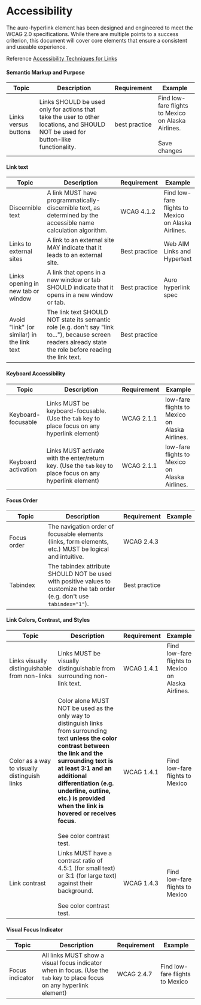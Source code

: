 <style>
  table tbody tr td + td {
    width: 40%;
  }

  table tbody tr td + td + td {
    width: unset;
  }
</style>

# Accessibility

The auro-hyperlink element has been designed and engineered to meet the WCAG 2.0 specifications. While there are multiple points to a success criterion, this document will cover core elements that ensure a consistent and useable experience.

Reference [Accessibility Techniques for Links](https://dequeuniversity.com/checklists/web/links)

#### Semantic Markup and Purpose

| Topic | Description | Requirement | Example |
|---|---|---|---|
|  Links versus buttons | Links SHOULD be used only for actions that take the user to other locations, and SHOULD NOT be used for button-like functionality. | best practice |Find <auro-hyperlink href="https://www.alaskaair.com/en/flights-to-mexico">low-fare flights to Mexico</auro-hyperlink> on Alaska Airlines.<br><br><auro-button onClick="sayHello()">Save changes</auro-button>


#### Link text

| Topic | Description | Requirement | Example |
|---|---|---|---|
| Discernible text | A link MUST have programmatically-discernible text, as determined by the accessible name calculation algorithm. | WCAG 4.1.2 | Find <auro-hyperlink href="https://www.alaskaair.com/en/flights-to-mexico">low-fare flights to Mexico</auro-hyperlink> on Alaska Airlines.
| Links to external sites | A link to an external site MAY indicate that it leads to an external site. |Best practice|<auro-hyperlink href="https://webaim.org/techniques/hypertext/link_text" target="_blank" type="nav">Web AIM Links and Hypertext</auro-hyperlink>
|Links opening in new tab or window| A link that opens in a new window or tab SHOULD indicate that it opens in a new window or tab.|Best practice|<auro-hyperlink href="https://auro.alaskaair.com/components/auro/hyperlink" target="_blank" type="nav">Auro hyperlink spec</auro-hyperlink>
| Avoid "link" (or similar) in the link text | The link text SHOULD NOT state its semantic role (e.g. don't say "link to..."), because screen readers already state the role before reading the link text.|Best practice|

#### Keyboard Accessibility

| Topic | Description | Requirement | Example |
|---|---|---|---|
|Keyboard-focusable|Links MUST be keyboard-focusable. (Use the `tab` key to place focus on any hyperlink element)|WCAG 2.1.1|<auro-hyperlink href="https://www.alaskaair.com/en/flights-to-mexico">low-fare flights to Mexico</auro-hyperlink> on Alaska Airlines.
|Keyboard activation|Links MUST activate with the enter/return key. (Use the `tab` key to place focus on any hyperlink element)|WCAG 2.1.1|<auro-hyperlink href="https://www.alaskaair.com/en/flights-to-mexico">low-fare flights to Mexico</auro-hyperlink> on Alaska Airlines.

#### Focus Order

| Topic | Description | Requirement | Example |
|---|---|---|---|
|Focus order|The navigation order of focusable elements (links, form elements, etc.) MUST be logical and intuitive.|WCAG 2.4.3|
|Tabindex|The tabindex attribute SHOULD NOT be used with positive values to customize the tab order (e.g. don't use `tabindex="1"`).|Best practice|

#### Link Colors, Contrast, and Styles

| Topic | Description | Requirement | Example |
|---|---|---|---|
| Links visually distinguishable from non-links | Links MUST be visually distinguishable from surrounding non-link text. | WCAG 1.4.1 | Find <auro-hyperlink href="https://www.alaskaair.com/en/flights-to-mexico">low-fare flights to Mexico</auro-hyperlink> on Alaska Airlines.
| Color as a way to visually distinguish links | Color alone MUST NOT be used as the only way to distinguish links from surrounding text __unless the color contrast between the link and the surrounding text is at least 3:1 and an additional differentiation (e.g. underline, outline, etc.) is provided when the link is hovered or receives focus.__<br><br>See <auro-hyperlink href="https://webaim.org/resources/contrastchecker/?fcolor=0074CB&bcolor=222222" target="_blank">color contrast test</auro-hyperlink>. | WCAG 1.4.1 | <auro-hyperlink type="nav" href="https://www.alaskaair.com/en/flights-to-mexico">Find low-fare flights to Mexico</auro-hyperlink>
| Link contrast | Links MUST have a contrast ratio of 4.5:1 (for small text) or 3:1 (for large text) against their background. <br><br>See <auro-hyperlink href="https://webaim.org/resources/contrastchecker/?fcolor=0074CB&bcolor=FFFFFF" target="_blank">color contrast test</auro-hyperlink>. | WCAG 1.4.3 | <auro-hyperlink type="nav" href="https://www.alaskaair.com/en/flights-to-mexico">Find low-fare flights to Mexico</auro-hyperlink>

#### Visual Focus Indicator

| Topic | Description | Requirement | Example |
|---|---|---|---|
| Focus indicator | All links MUST show a visual focus indicator when in focus. (Use the `tab` key to place focus on any hyperlink element)|WCAG 2.4.7|<auro-hyperlink type="nav" href="https://www.alaskaair.com/en/flights-to-mexico">Find low-fare flights to Mexico</auro-hyperlink>
